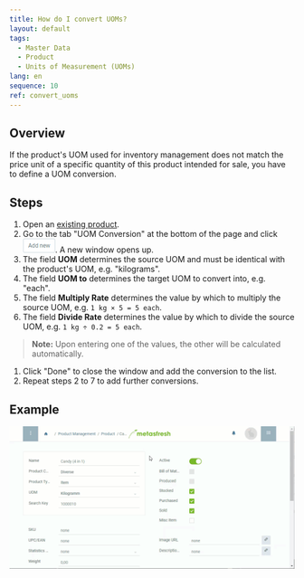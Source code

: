 ```yaml
---
title: How do I convert UOMs?
layout: default
tags:
  - Master Data
  - Product
  - Units of Measurement (UOMs)
lang: en
sequence: 10
ref: convert_uoms
---
```


## Overview
If the product's UOM used for inventory management does not match the price unit of a specific quantity of this product intended for sale, you have to define a UOM conversion.

## Steps
1. Open an [existing product](NewProduct).
1. Go to the tab "UOM Conversion" at the bottom of the page and click ![](assets/Add_New_Button.png). A new window opens up.
1. The field **UOM** determines the source UOM and must be identical with the product's UOM, e.g. "kilograms".
1. The field **UOM to** determines the target UOM to convert into, e.g. "each".
1. The field **Multiply Rate** determines the value by which to multiply the source UOM, e.g. `1 kg × 5 = 5 each`.
1. The field **Divide Rate** determines the value by which to divide the source UOM, e.g. `1 kg ÷ 0.2 = 5 each`.
 >**Note:** Upon entering one of the values, the other will be calculated automatically.

1. Click "Done" to close the window and add the conversion to the list.
1. Repeat steps 2 to 7 to add further conversions.

## Example
![](assets/Convert_UOMs.gif)

